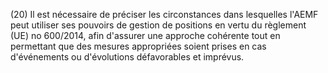 (20) Il est nécessaire de préciser les circonstances dans lesquelles l'AEMF peut utiliser ses pouvoirs de gestion de positions en vertu du règlement (UE) no 600/2014, afin d'assurer une approche cohérente tout en permettant que des mesures appropriées soient prises en cas d'événements ou d'évolutions défavorables et imprévus.
